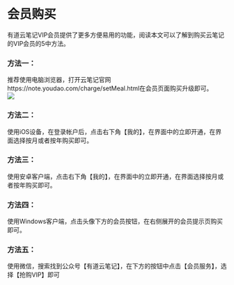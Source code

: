 # 会员购买

有道云笔记VIP会员提供了更多方便易用的功能，阅读本文可以了解到购买云笔记的VIP会员的5中方法。

### 方法一：

推荐使用电脑浏览器，打开云笔记官网https://note.youdao.com/charge/setMeal.html在会员页面购买升级即可。  
![](https://n2b7japth1.feishu.cn/space/api/box/stream/download/asynccode/?code=MTI2ZTNlZGJiNjgzZDZlYjhhMjg4Mzg2MjQ4ZWQ0NDlfeXM2Z3VWamN0WVJGczVWd2xteHNUaGt5R25OTXJBVDdfVG9rZW46Ym94Y25RM2JOOU5lZkkwV0FKbXIyczh1QWhlXzE2MTgyODE3NDk6MTYxODI4NTM0OV9WNA)

### 方法二：

使用iOS设备，在登录帐户后，点击右下角【我的】，在界面中的立即开通，在界面选择按月或者按年购买即可。

### 方法三：

使用安卓客户端，点击右下角【我的】，在界面中的立即开通，在界面选择按月或者按年购买即可。

### 方法四：

使用Windows客户端，点击头像下方的会员按钮，在右侧展开的会员提示页购买即可。

### 方法五：

使用微信，搜索找到公众号【有道云笔记】，在下方的按钮中点击【会员服务】，选择【抢购VIP】即可

